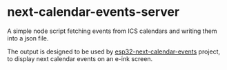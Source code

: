 # next-calendar-events-server

A simple node script fetching events from ICS calendars and writing them into a json file.

The output is designed to be used by [esp32-next-calendar-events](https://github.com/paulgreg/esp32-next-calendar-events) project, to display next calendar events on an e-ink screen.
